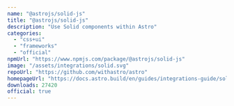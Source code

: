 ```yaml
---
name: "@astrojs/solid-js"
title: "@astrojs/solid-js"
description: "Use Solid components within Astro"
categories:
  - "css+ui"
  - "frameworks"
  - "official"
npmUrl: "https://www.npmjs.com/package/@astrojs/solid-js"
image: "/assets/integrations/solid.svg"
repoUrl: "https://github.com/withastro/astro"
homepageUrl: "https://docs.astro.build/en/guides/integrations-guide/solid-js/"
downloads: 27420
official: true
---
```

